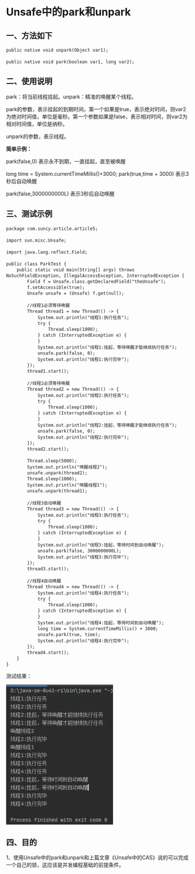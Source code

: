 # Unsafe中的park和unpark

## 一、方法如下

```
public native void unpark(Object var1);

public native void park(boolean var1, long var2);
```

## 二、使用说明

park：将当前线程挂起。unpark：精准的唤醒某个线程。

park的参数，表示挂起的到期时间，第一个如果是true，表示绝对时间，则var2为绝对时间值，单位是毫秒。第一个参数如果是false，表示相对时间，则var2为相对时间值，单位是纳秒。

unpark的参数，表示线程。

**简单示例：**

park(false,0) 表示永不到期，一直挂起，直至被唤醒

long time = System.currentTimeMillis()+3000; park(true,time + 3000) 表示3秒后自动唤醒

park(false,3000000000L) 表示3秒后自动唤醒

## 三、测试示例

```
package com.suncy.article.article5;

import sun.misc.Unsafe;

import java.lang.reflect.Field;

public class ParkTest {
    public static void main(String[] args) throws NoSuchFieldException, IllegalAccessException, InterruptedException {
        Field f = Unsafe.class.getDeclaredField("theUnsafe");
        f.setAccessible(true);
        Unsafe unsafe = (Unsafe) f.get(null);

        //线程1必须等待唤醒
        Thread thread1 = new Thread(() -> {
            System.out.println("线程1:执行任务");
            try {
                Thread.sleep(1000);
            } catch (InterruptedException e) {
            }
            System.out.println("线程1:挂起，等待唤醒才能继续执行任务");
            unsafe.park(false, 0);
            System.out.println("线程1:执行完毕");
        });
        thread1.start();

        //线程2必须等待唤醒
        Thread thread2 = new Thread(() -> {
            System.out.println("线程2:执行任务");
            try {
                Thread.sleep(1000);
            } catch (InterruptedException e) {
            }
            System.out.println("线程2:挂起，等待唤醒才能继续执行任务");
            unsafe.park(false, 0);
            System.out.println("线程2:执行完毕");
        });
        thread2.start();

        Thread.sleep(5000);
        System.out.println("唤醒线程2");
        unsafe.unpark(thread2);
        Thread.sleep(1000);
        System.out.println("唤醒线程1");
        unsafe.unpark(thread1);

        //线程3自动唤醒
        Thread thread3 = new Thread(() -> {
            System.out.println("线程3:执行任务");
            try {
                Thread.sleep(1000);
            } catch (InterruptedException e) {
            }
            System.out.println("线程3:挂起，等待时间到自动唤醒");
            unsafe.park(false, 3000000000L);
            System.out.println("线程3:执行完毕");
        });
        thread3.start();

        //线程4自动唤醒
        Thread thread4 = new Thread(() -> {
            System.out.println("线程4:执行任务");
            try {
                Thread.sleep(1000);
            } catch (InterruptedException e) {
            }
            System.out.println("线程4:挂起，等待时间到自动唤醒");
            long time = System.currentTimeMillis() + 3000;
            unsafe.park(true, time);
            System.out.println("线程4:执行完毕");
        });
        thread4.start();
    }
}
```

测试结果：&#x20;

![测试结果](<../.gitbook/assets/image (28).png>)

## 四、目的

1、使用Unsafe中的park和unpark和上篇文章《Unsafe中的CAS》说的可以完成一个自己的锁，这应该是并发编程基础的前提条件。
